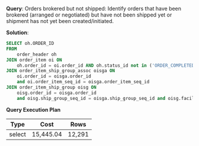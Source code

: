 **Query**: Orders brokered but not shipped:
Identify orders that have been brokered (arranged or negotiated) but have not been shipped yet or shipment has not yet been created/initiated.

**Solution**:
```sql
SELECT oh.ORDER_ID
FROM
	order_header oh
JOIN order_item oi ON
	oh.order_id = oi.order_id AND oh.status_id not in ('ORDER_COMPLETED', 'ORDER_CANCELLED')
JOIN order_item_ship_group_assoc oisga ON
	oi.order_id = oisga.order_id
	and oi.order_item_seq_id = oisga.order_item_seq_id
JOIN order_item_ship_group oisg ON
	oisg.order_id = oisga.order_id
	and oisg.ship_group_seq_id = oisga.ship_group_seq_id and oisg.facility_id <> "_NA_";
```
**Query Execution Plan**

| Type   | Cost |   Rows |
|--------|------| --- |
| select | 15,445.04 | 12,291 |


